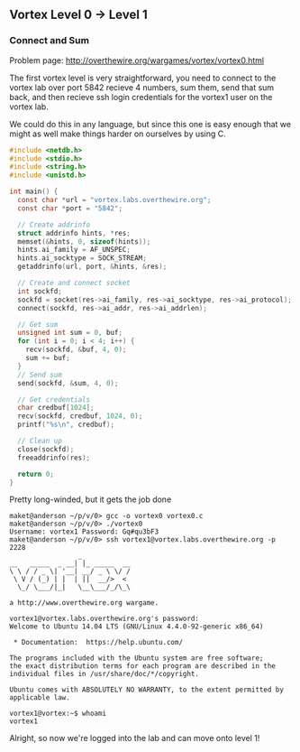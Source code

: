 ## Vortex Level 0 → Level 1
### Connect and Sum

Problem page: <http://overthewire.org/wargames/vortex/vortex0.html>

The first vortex level is very straightforward, you need to connect to the vortex lab over port 5842 recieve 4 numbers, sum them, send that sum back, and then recieve ssh login credentials for the vortex1 user on the vortex lab.

We could do this in any language, but since this one is easy enough that we might as well make things harder on ourselves by using C.

```C
#include <netdb.h>
#include <stdio.h>
#include <string.h>
#include <unistd.h>

int main() {
  const char *url = "vortex.labs.overthewire.org";
  const char *port = "5842";

  // Create addrinfo
  struct addrinfo hints, *res;
  memset(&hints, 0, sizeof(hints));
  hints.ai_family = AF_UNSPEC;
  hints.ai_socktype = SOCK_STREAM;
  getaddrinfo(url, port, &hints, &res);

  // Create and connect socket
  int sockfd;
  sockfd = socket(res->ai_family, res->ai_socktype, res->ai_protocol);
  connect(sockfd, res->ai_addr, res->ai_addrlen);

  // Get sum
  unsigned int sum = 0, buf;
  for (int i = 0; i < 4; i++) {
    recv(sockfd, &buf, 4, 0);
    sum += buf;
  }
  // Send sum
  send(sockfd, &sum, 4, 0);

  // Get credentials
  char credbuf[1024];
  recv(sockfd, credbuf, 1024, 0);
  printf("%s\n", credbuf);

  // Clean up
  close(sockfd);
  freeaddrinfo(res);

  return 0;
}
```

Pretty long-winded, but it gets the job done

```console
maket@anderson ~/p/v/0> gcc -o vortex0 vortex0.c
maket@anderson ~/p/v/0> ./vortex0
Username: vortex1 Password: Gq#qu3bF3
maket@anderson ~/p/v/0> ssh vortex1@vortex.labs.overthewire.org -p 2228
                 _
__   _____  _ __| |_ _____  __
\ \ / / _ \| '__| __/ _ \ \/ /
 \ V / (_) | |  | ||  __/>  <
  \_/ \___/|_|   \__\___/_/\_\

a http://www.overthewire.org wargame.

vortex1@vortex.labs.overthewire.org's password:
Welcome to Ubuntu 14.04 LTS (GNU/Linux 4.4.0-92-generic x86_64)

 * Documentation:  https://help.ubuntu.com/

The programs included with the Ubuntu system are free software;
the exact distribution terms for each program are described in the
individual files in /usr/share/doc/*/copyright.

Ubuntu comes with ABSOLUTELY NO WARRANTY, to the extent permitted by
applicable law.

vortex1@vortex:~$ whoami
vortex1
```

Alright, so now we're logged into the lab and can move onto level 1!